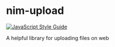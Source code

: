 # nim-upload

[![JavaScript Style Guide](https://img.shields.io/badge/code_style-standard-brightgreen.svg)](https://standardjs.com)

A helpful library for uploading files on web
